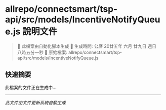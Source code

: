# allrepo/connectsmart/tsp-api/src/models/IncentiveNotifyQueue.js 說明文件

> 🚧 此檔案由自動化腳本生成
> 📅 生成時間: 公曆 20廿五年 六月 廿九日 週日 八時五分一秒
> 📂 原始檔案: allrepo/connectsmart/tsp-api/src/models/IncentiveNotifyQueue.js

## 快速摘要
此檔案的文件正在生成中...

<!-- 實際使用時，這裡會是 Claude Code 生成的完整文件內容 -->

---
*此文件由文件更新系統自動生成*
